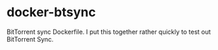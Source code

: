 docker-btsync
=============

BitTorrent sync Dockerfile. I put this together rather quickly to test out BitTorrent Sync.
